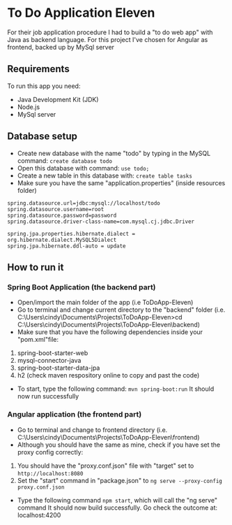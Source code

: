 # To Do Application Eleven
For their job application procedure I had to build a "to do web app" with Java as backend language.
For this project I've chosen for Angular as frontend, backed up by MySql server

## Requirements
To run this app you need:
* Java Development Kit (JDK)
* Node.js
* MySql server

## Database setup
* Create new database with the name "todo" by typing in the MySQL command:
    `create database todo`
* Open this database with command: `use todo;`
* Create a new table in this database with: `create table tasks`
* Make sure you have the same "application.properties" (inside resources folder)
 ```` 
spring.datasource.url=jdbc:mysql://localhost/todo
spring.datasource.username=root
spring.datasource.password=password
spring.datasource.driver-class-name=com.mysql.cj.jdbc.Driver

spring.jpa.properties.hibernate.dialect = org.hibernate.dialect.MySQL5Dialect
spring.jpa.hibernate.ddl-auto = update
  ````

## How to run it
### Spring Boot Application (the backend part)
* Open/import the main folder of the app (i.e ToDoApp-Eleven)
* Go to terminal and change current directory to the "backend" folder (i.e. C:\Users\cindy\Documents\Projects\ToDoApp-Eleven>cd C:\Users\cindy\Documents\Projects\ToDoApp-Eleven\backend)
* Make sure that you have the following dependencies inside your "pom.xml"file: 
1. spring-boot-starter-web
2. mysql-connector-java
3. spring-boot-starter-data-jpa
4. h2
(check maven respository online to copy and past the code)
* To start, type the following command: `mvn spring-boot:run`
It should now run successfully

### Angular application (the frontend part)
* Go to terminal and change to frontend directory (i.e. C:\Users\cindy\Documents\Projects\ToDoApp-Eleven\frontend)
* Although you should have the same as mine, check if you have set the proxy config correctly:
1. You should have the "proxy.conf.json" file with "target" set to `http://localhost:8080`
2. Set the "start" command in "package.json" to `ng serve --proxy-config proxy.conf.json`
* Type the following command `npm start`, which will call the "ng serve" command
It should now build successfully.
Go check the outcome at: localhost:4200
